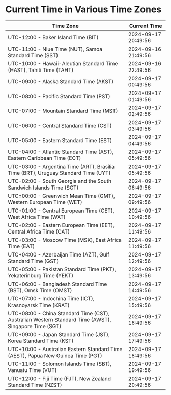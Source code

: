 # Current Time in Various Time Zones

| Time Zone | Current Time |
|-----------|--------------|
| UTC-12:00 - Baker Island Time (BIT) | 2024-09-17 20:49:56 |
| UTC-11:00 - Niue Time (NUT), Samoa Standard Time (SST) | 2024-09-16 21:49:56 |
| UTC-10:00 - Hawaii-Aleutian Standard Time (HAST), Tahiti Time (TAHT) | 2024-09-16 22:49:56 |
| UTC-09:00 - Alaska Standard Time (AKST) | 2024-09-17 00:49:56 |
| UTC-08:00 - Pacific Standard Time (PST) | 2024-09-17 01:49:56 |
| UTC-07:00 - Mountain Standard Time (MST) | 2024-09-17 02:49:56 |
| UTC-06:00 - Central Standard Time (CST) | 2024-09-17 03:49:56 |
| UTC-05:00 - Eastern Standard Time (EST) | 2024-09-17 04:49:56 |
| UTC-04:00 - Atlantic Standard Time (AST), Eastern Caribbean Time (ECT) | 2024-09-17 05:49:56 |
| UTC-03:00 - Argentina Time (ART), Brasília Time (BRT), Uruguay Standard Time (UYT) | 2024-09-17 05:49:56 |
| UTC-02:00 - South Georgia and the South Sandwich Islands Time (SGT) | 2024-09-17 06:49:56 |
| UTC±00:00 - Greenwich Mean Time (GMT), Western European Time (WET) | 2024-09-17 09:49:56 |
| UTC+01:00 - Central European Time (CET), West Africa Time (WAT) | 2024-09-17 10:49:56 |
| UTC+02:00 - Eastern European Time (EET), Central Africa Time (CAT) | 2024-09-17 11:49:56 |
| UTC+03:00 - Moscow Time (MSK), East Africa Time (EAT) | 2024-09-17 11:49:56 |
| UTC+04:00 - Azerbaijan Time (AZT), Gulf Standard Time (GST) | 2024-09-17 12:49:56 |
| UTC+05:00 - Pakistan Standard Time (PKT), Yekaterinburg Time (YEKT) | 2024-09-17 13:49:56 |
| UTC+06:00 - Bangladesh Standard Time (BST), Omsk Time (OMST) | 2024-09-17 14:49:56 |
| UTC+07:00 - Indochina Time (ICT), Krasnoyarsk Time (KRAT) | 2024-09-17 15:49:56 |
| UTC+08:00 - China Standard Time (CST), Australian Western Standard Time (AWST), Singapore Time (SGT) | 2024-09-17 16:49:56 |
| UTC+09:00 - Japan Standard Time (JST), Korea Standard Time (KST) | 2024-09-17 17:49:56 |
| UTC+10:00 - Australian Eastern Standard Time (AEST), Papua New Guinea Time (PGT) | 2024-09-17 18:49:56 |
| UTC+11:00 - Solomon Islands Time (SBT), Vanuatu Time (VUT) | 2024-09-17 19:49:56 |
| UTC+12:00 - Fiji Time (FJT), New Zealand Standard Time (NZST) | 2024-09-17 20:49:56 |

